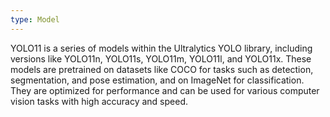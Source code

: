 ```yaml
---
type: Model
---
```


YOLO11 is a series of models within the Ultralytics YOLO library, including versions like YOLO11n, YOLO11s, YOLO11m, YOLO11l, and YOLO11x. These models are pretrained on datasets like COCO for tasks such as detection, segmentation, and pose estimation, and on ImageNet for classification. They are optimized for performance and can be used for various computer vision tasks with high accuracy and speed.